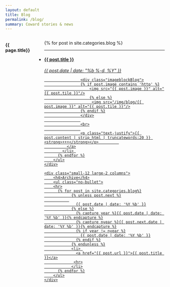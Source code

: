 ```yaml
---
layout: default
title: Blog
permalink: /blog/
summary: Coward stories & news
---
```


<div class="small-12 columns page">
	<div class="small-12 medium-12 large-10 columns">
	 <h4>{{ page.title}}</h4>
	    <ul class="small-block-grid-1 medium-block-grid-2 large-block-grid-4">
	      {% for post in site.categories.blog %}
			<li class="recent-post">
			<hr>
		      <a href="{{ post.url | prepend: site.baseurl }}">
			      <h4>{{ post.title }}</h4>
			      	<p><i>{{ post.date | date: "%b %-d, %Y" }}</i></p>
			      	
			      	<div class="imageblockBlog">
			      	{% if post.image contains 'http' %}
		          	  	<img src="{{ post.image }}" alt="{{ post.tile }}"/>
			          	{% else %}
						 <img src="/img/blog/{{ post.image }}" alt="{{ post.tile }}"/>
			        {% endif %}
			        </div>
                    
                    <br>
                    
		      		<p class="text-justify">{{ post.content | strip_html | truncatewords:20 }} <strong>+++</strong></p>	      	
		  	  </a>
		    </li> 
	      {% endfor %}
	    </ul>
	</div>

	<div class="small-12 large-2 columns">
		<h4>Archive</h4>
		<ul class="no-bullet">
		<hr>
		  {% for post in site.categories.blog%}
			    {% unless post.next %}
               
			      {{ post.date | date: '%Y %b' }}
			    {% else %}
			      {% capture year %}{{ post.date | date: '%Y %b' }}{% endcapture %}
			      {% capture nyear %}{{ post.next.date | date: '%Y %b' }}{% endcapture %}
			      {% if year != nyear %}
			        {{ post.date | date: '%Y %b' }}
			      {% endif %}
			    {% endunless %}
                <li> 
			      <a href="{{ post.url }}">{{ post.title }}</a>
			     <hr>
			    </li>
		  {% endfor %}
		</ul>
    </div>

